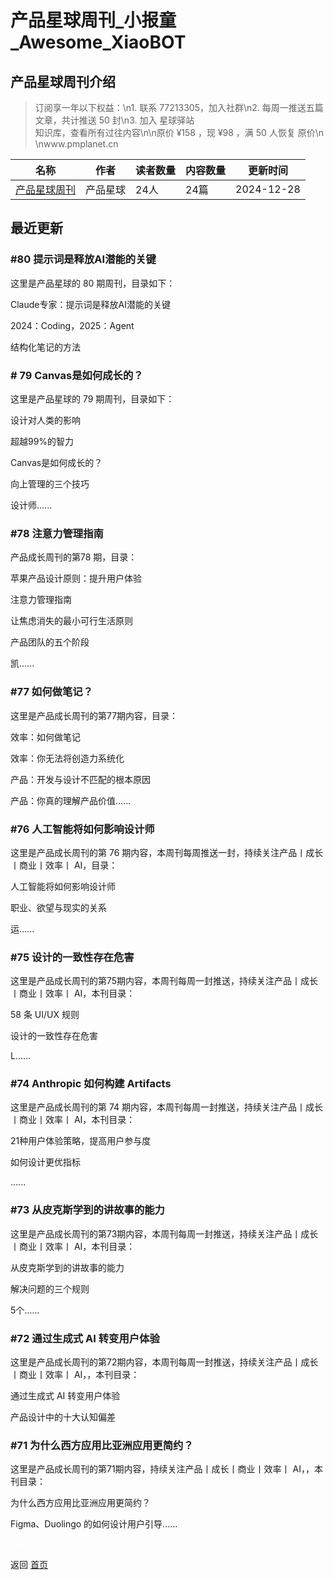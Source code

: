 # 产品星球周刊_小报童_Awesome_XiaoBOT

## 产品星球周刊介绍
> 订阅享一年以下权益：\n1. 联系 77213305，加入社群\n2. 每周一推送五篇文章，共计推送 50 封\n3. 加入 星球驿站  
知识库，查看所有过往内容\n\n原价 ¥158 ，现 ¥98 ，满 50 人恢复 原价\n \nwww.pmplanet.cn  
  


|名称|作者|读者数量|内容数量|更新时间|
|---|---|---|---|---|
|[产品星球周刊](https://xiaobot.net/p/ProductWeekly?refer=0b133df9-27dc-423b-8101-639049001c13)|产品星球|24人|24篇|2024-12-28|

## 最近更新
### #80 提示词是释放AI潜能的关键

这里是产品星球的 80 期周刊，目录如下：

Claude专家：提示词是释放AI潜能的关键

2024：Coding，2025：Agent

结构化笔记的方法

### # 79 Canvas是如何成长的？

这里是产品星球的 79 期周刊，目录如下：

设计对人类的影响

超越99%的智力

Canvas是如何成长的？

向上管理的三个技巧

设计师......

### #78 注意力管理指南

产品成长周刊的第78 期，目录：

苹果产品设计原则：提升用户体验

注意力管理指南

让焦虑消失的最小可行生活原则

产品团队的五个阶段

凯......

### #77 如何做笔记？

这里是产品成长周刊的第77期内容，目录：

效率：如何做笔记

效率：你无法将创造力系统化

产品：开发与设计不匹配的根本原因

产品：你真的理解产品价值......

### #76 人工智能将如何影响设计师

这里是产品成长周刊的第 76 期内容，本周刊每周推送一封，持续关注产品丨成长丨商业丨效率丨 AI，目录：

人工智能将如何影响设计师

职业、欲望与现实的关系

运......

### #75 设计的一致性存在危害

这里是产品成长周刊的第75期内容，本周刊每周一封推送，持续关注产品丨成长丨商业丨效率丨 AI，本刊目录：

58 条 UI/UX 规则

设计的一致性存在危害

L......

### #74 Anthropic 如何构建 Artifacts

这里是产品成长周刊的第 74 期内容，本周刊每周一封推送，持续关注产品丨成长丨商业丨效率丨 AI，本刊目录：

21种用户体验策略，提高用户参与度

如何设计更优指标

......

### #73 从皮克斯学到的讲故事的能力

这里是产品成长周刊的第73期内容，本周刊每周一封推送，持续关注产品丨成长丨商业丨效率丨 AI，本刊目录：

从皮克斯学到的讲故事的能力

解决问题的三个规则

5个......

### #72 通过生成式 AI 转变用户体验

这里是产品成长周刊的第72期内容，本周刊每周一封推送，持续关注产品丨成长丨商业丨效率丨 AI，，本刊目录：

通过生成式 AI 转变用户体验

产品设计中的十大认知偏差

### #71 为什么西方应用比亚洲应用更简约？

这里是产品成长周刊的第71期内容，持续关注产品丨成长丨商业丨效率丨 AI，，本刊目录：

为什么西方应用比亚洲应用更简约？

Figma、Duolingo 的如何设计用户引导......


<a href="https://github.com/Reno9527/awesome-xiaobot" style="color: white; text-decoration: none;">awesome-xiaobot</a>

返回 [首页](../README.md)
